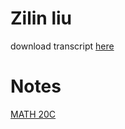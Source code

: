 # Zilin liu

download transcript [here](academichistoryreviewpdf.pdf)


# Notes

[MATH 20C](MATH20C/Formula%200ece185e878141ccba4845bee170da85.html)
